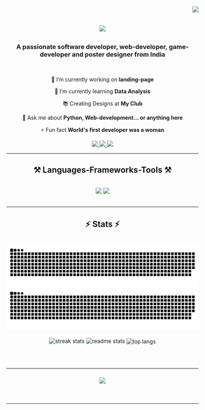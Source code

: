 
<img align="right" src="https://visitor-badge.laobi.icu/badge?page_id=SankalpYaduvanshi.SankalpYaduvanshi" />

<h1 align="center">
    <img src="https://readme-typing-svg.herokuapp.com/?font=Righteous&size=35&center=true&vCenter=true&width=500&height=70&duration=4000&lines=Hi+There!+👋;+I'm+Sankalp+Yaduvanshi!;" />
</h1>

<h3 align="center">A passionate software developer, web-developer, game-developer and poster designer from India</h3>

<br/>

<div align="center">
 
 🔭 I’m currently working on **landing-page**
 
 🌱 I’m currently learning **Data Analysis**

 📚 Creating Designs at **My Club**

 💬 Ask me about **Python, Web-development... or anything here**

 ⚡ Fun fact **World's first developer was a woman**
 
 </div>
 
<div align="center"> 
  <a href="mailto:SankalpYaduvanshi@icloud.com">
    <img src="https://img.shields.io/badge/Gmail-333333?style=for-the-badge&logo=gmail&logoColor=red" />
  </a>
  <a href="https://linkedin.com/in/sankalp-yaduvanshi-395745298" target="_blank">
    <img src="https://img.shields.io/badge/LinkedIn-0077B5?style=for-the-badge&logo=linkedin&logoColor=white" target="_blank" />
  </a>
  <a href="https://github.com/SankalpYaduvanshi" target="_blank">
     <img src="https://img.shields.io/badge/Portfolio-FF5722?style=for-the-badge&logo=todoist&logoColor=white" target="_blank" />
  </a>
</div>

 <hr/>
 
<h2 align="center">⚒️ Languages-Frameworks-Tools ⚒️</h2>
<br/>
<div align="center">
    <img src="https://skillicons.dev/icons?i=react,html,css,vscode,github,git" />
    <img src="https://skillicons.dev/icons?i=nodejs,python,javascript,express,mongodb,java,nextjs,mysql,c/c++,bash,arduino" /><br>
</div>

<br/>
<hr/>

<h2 align="center">⚡ Stats ⚡</h2>
<br>
<div align="center">
<img  src="https://raw.githubusercontent.com/SankalpYaduvanshi/SankalpYaduvanshi/output/github-contribution-grid-snake-dark.svg#gh-dark-mode-only" alt="GitHub Contribution Grid Snake Animation Dark Mode"/>
<img  src="https://raw.githubusercontent.com/SankalpYaduvanshi/SankalpYaduvanshi/output/github-contribution-grid-snake.svg#gh-light-mode-only" alt="GitHub Contribution Grid Snake Animation Light Mode"/>
</div>
<br>
<div align=center>
  <img width=390 src="https://github-readme-streak-stats-salesp07.vercel.app/?user=SankalpYaduvanshi&count_private=true&theme=react&border_radius=10" alt="streak stats"/>
  <img width=390 src="https://github-readme-stats-salesp07.vercel.app/api?username=SankalpYaduvanshi&count_private=true&show_icons=true&theme=react&rank_icon=github&border_radius=10" alt="readme stats" />
  <img width=325 align="center" src="https://github-readme-stats-salesp07.vercel.app/api/top-langs/?username=SankalpYaduvanshi&langs_count=8&layout=compact&theme=react&border_radius=10&size_weight=0.5&count_weight=0.5&exclude_repo=github-readme-stats" alt="top langs" />
</div>

<br/><br/>
<hr/>


<h3 align="center">
    <img src="https://readme-typing-svg.herokuapp.com/?font=Righteous&size=25&center=true&vCenter=true&width=500&height=70&duration=4000&lines=Thanks+for+visiting!+✌️;+Shoot+me+a+message+on+Linkedin!;I'm+always+down+to+collab+:)">
</h3>

<br/>
<hr/>

